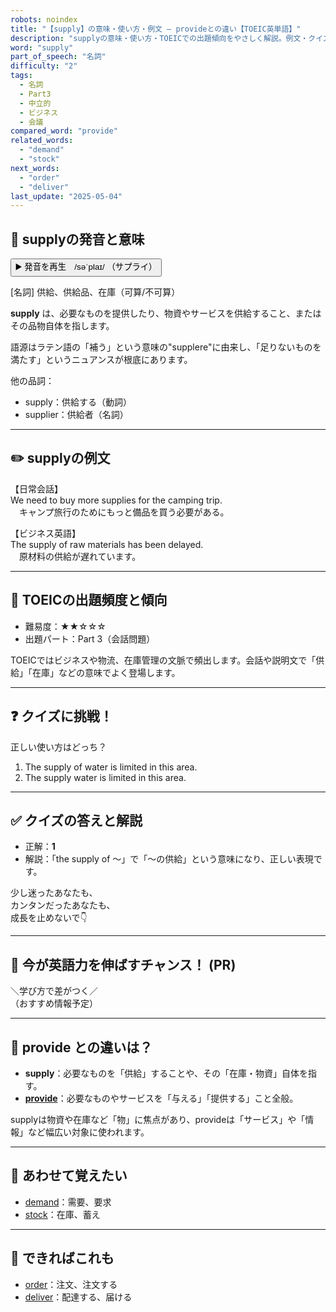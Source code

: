 ```yaml
---
robots: noindex
title: "【supply】の意味・使い方・例文 ― provideとの違い【TOEIC英単語】"
description: "supplyの意味・使い方・TOEICでの出題傾向をやさしく解説。例文・クイズ付きでprovideとの違いもわかりやすく学べます。"
word: "supply"
part_of_speech: "名詞"
difficulty: "2"
tags:
  - 名詞
  - Part3
  - 中立的
  - ビジネス
  - 会議
compared_word: "provide"
related_words:
  - "demand"
  - "stock"
next_words:
  - "order"
  - "deliver"
last_update: "2025-05-04"
---
```


## 🔰 supplyの発音と意味

<button class="play-audio" onclick="playTTS('supply')">
  <span class="play-audio-main">
    ▶️ 発音を再生　/səˈplaɪ/
  </span>
  <span class="play-audio-sub">
    （サプライ）
  </span>
</button>

[名詞] 供給、供給品、在庫（可算/不可算）

**supply** は、必要なものを提供したり、物資やサービスを供給すること、またはその品物自体を指します。

語源はラテン語の「補う」という意味の"supplere"に由来し、「足りないものを満たす」というニュアンスが根底にあります。

他の品詞：  
- supply：供給する（動詞）
- supplier：供給者（名詞）

---

## ✏️ supplyの例文

【日常会話】  
We need to buy more supplies for the camping trip.  
　キャンプ旅行のためにもっと備品を買う必要がある。

【ビジネス英語】  
The supply of raw materials has been delayed.  
　原材料の供給が遅れています。

---

## 🎯 TOEICの出題頻度と傾向

- 難易度：★★☆☆☆
- 出題パート：Part 3（会話問題）

TOEICではビジネスや物流、在庫管理の文脈で頻出します。会話や説明文で「供給」「在庫」などの意味でよく登場します。

---

## ❓ クイズに挑戦！

正しい使い方はどっち？

1. The supply of water is limited in this area.  
2. The supply water is limited in this area.

---

## ✅ クイズの答えと解説

- 正解：**1**
- 解説：「the supply of ～」で「～の供給」という意味になり、正しい表現です。

少し迷ったあなたも、  
カンタンだったあなたも、  
成長を止めないで👇️

---

## 🚀 今が英語力を伸ばすチャンス！ (PR)

<div class="info-center">
＼学び方で差がつく／<br>  
（おすすめ情報予定）
</div>

---

## 🤔  provide との違いは？

- **supply**：必要なものを「供給」することや、その「在庫・物資」自体を指す。
- **[provide](/provide)**：必要なものやサービスを「与える」「提供する」こと全般。

supplyは物資や在庫など「物」に焦点があり、provideは「サービス」や「情報」など幅広い対象に使われます。

---

## 🧩 あわせて覚えたい

- [demand](/demand)：需要、要求
- [stock](/stock)：在庫、蓄え

---

## 📖 できればこれも

- [order](/order)：注文、注文する
- [deliver](/deliver)：配達する、届ける

<!-- cvid: aid22_bid15 -->
